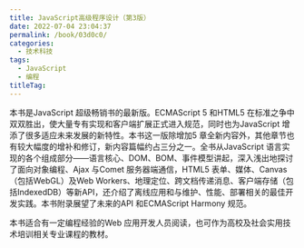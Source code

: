 ```yaml
---
title: JavaScript高级程序设计（第3版）
date: 2022-07-04 23:04:37
permalink: /book/03d0c0/
categories:
  - 技术科技
tags:
  - JavaScript
  - 编程
titleTag: 
---
```


本书是JavaScript 超级畅销书的最新版。ECMAScript 5 和HTML5 在标准之争中双双胜出，使大量专有实现和客户端扩展正式进入规范，同时也为JavaScript 增添了很多适应未来发展的新特性。本书这一版除增加5 章全新内容外，其他章节也有较大幅度的增补和修订，新内容篇幅约占三分之一。全书从JavaScript 语言实现的各个组成部分——语言核心、DOM、BOM、事件模型讲起，深入浅出地探讨了面向对象编程、Ajax 与Comet 服务器端通信，HTML5 表单、媒体、Canvas（包括WebGL）及Web Workers、地理定位、跨文档传递消息、客户端存储（包括IndexedDB）等新API，还介绍了离线应用和与维护、性能、部署相关的最佳开发实践。本书附录展望了未来的API 和ECMAScript Harmony 规范。

本书适合有一定编程经验的Web 应用开发人员阅读，也可作为高校及社会实用技术培训相关专业课程的教材。

<!-- more -->

<BookShelf
album="https://cdn.staticaly.com/gh/jonsam-ng/image-hosting@master/oxygen-space/image.64kq34oo2xs.webp"
:pages="750"
link="https://www.aliyundrive.com/s/HVsY37iQ9oJ"
douban="https://book.douban.com/subject/10546125/"
author="[美] Nicholas C. Zakas"
publisher="人民邮电出版社"
intro="书从JavaScript 语言实现的各个组成部分——语言核心、DOM、BOM、事件模型讲起，深入浅出地探讨了面向对象编程、Ajax 与Comet 服务器端通信，HTML5 表单、媒体、Canvas（包括WebGL）及Web Workers、地理定位、跨文档传递消息、客户端存储（包括IndexedDB）等新API，还介绍了离线应用和与维护、性能、部署相关的最佳开发实践。"
lang="中文"
/>
